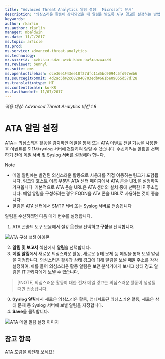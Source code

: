```yaml
---
title: "Advanced Threat Analytics 알림 설정 | Microsoft 문서"
description: "의심스러운 활동이 감지되었을 때 알림을 받도록 ATA 경고를 설정하는 방법을 설명합니다."
keywords: 
author: rkarlin
ms.author: rkarlin
manager: mbaldwin
ms.date: 11/7/2017
ms.topic: article
ms.prod: 
ms.service: advanced-threat-analytics
ms.technology: 
ms.assetid: 14cb7513-5dc8-49cb-b3e0-94f469c443dd
ms.reviewer: bennyl
ms.suite: ems
ms.openlocfilehash: dce36e1943ee18f27dfc11d5bc9094c5fd97edb6
ms.sourcegitcommit: 4d2ac5b02c682840703edb0661be09055d57d728
ms.translationtype: HT
ms.contentlocale: ko-KR
ms.lasthandoff: 11/07/2017
---
```

*적용 대상: Advanced Threat Analytics 버전 1.8*



# <a name="set-ata-notifications"></a>ATA 알림 설정
ATA는 의심스러운 활동을 감지하면 메일을 통해 또는 ATA 이벤트 전달 기능을 사용한 후 이벤트를 SIEM/syslog 서버에 전달하여 알릴 수 있습니다. 수신하려는 알림을 선택하기 전에 [메일 서버 및 Syslog 서버를 설정](setting-syslog-email-server-settings.md)해야 합니다.

> [!NOTE]
> -   메일 알림에는 발견된 의심스러운 활동으로 사용자를 직접 이동하는 링크가 포함됩니다. 링크의 호스트 이름 부분은 ATA 센터 페이지에서 ATA 콘솔 URL을 설정하여 가져옵니다. 기본적으로 ATA 콘솔 URL은 ATA 센터의 설치 중에 선택한 IP 주소입니다. 메일 알림을 구성하려는 경우 FQDN을 ATA 콘솔 URL로 사용하는 것이 좋습니다.
> -   알림은 ATA 센터에서 SMTP 서버 또는 Syslog 서버로 전송됩니다.


알림을 수신하려면 다음 매개 변수를 설정합니다.


1. ATA 콘솔의 도구 모음에서 설정 옵션을 선택하고 **구성**을 선택합니다.

![ATA 구성 설정 아이콘](media/ATA-config-icon.png)

2. **알림 및 보고서** 섹션에서 **알림**을 선택합니다.
3. **메일 알림**에서 새로운 의심스러운 활동, 새로운 상태 문제 등 메일을 통해 보낼 알림을 지정합니다. 의심스러운 활동과 상태 경고에 대해 알림을 보낼 메일 주소를 각각 설정하여, 예를 들어 의심스러운 활동 알림은 보안 분석가에게 보내고 상태 경고 알림은 IT 관리자에게 보낼 수 있습니다.
>   [!NOTE]
>   의심스러운 활동에 대한 전자 메일 경고는 의심스러운 활동이 생성될 때만 전송됩니다.
3. **Syslog 알림**에서 새로운 의심스러운 활동, 업데이트된 의심스러운 활동, 새로운 상태 문제 등 Syslog 서버에 보낼 알림을 지정합니다.
5. **Save**을 클릭합니다.

![ATA 메일 알림 설정 이미지](media/ata-mail-notification-settings.png)




## <a name="see-also"></a>참고 항목
[ATA 포럼을 확인해 보세요!](https://social.technet.microsoft.com/Forums/security/home?forum=mata)
